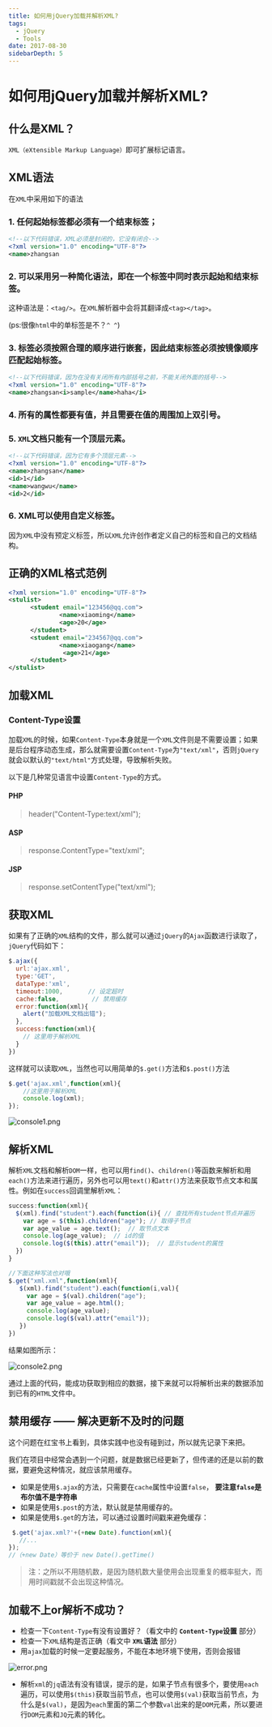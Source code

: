 ```yaml
---
title: 如何用jQuery加载并解析XML?
tags:
  - jQuery
  - Tools
date: 2017-08-30
sidebarDepth: 5
---
```

# 如何用jQuery加载并解析XML?

## 什么是XML？
`XML（eXtensible Markup Language）`即可扩展标记语言。
## XML语法
在`XML`中采用如下的语法

### 1. 任何起始标签都必须有一个结束标签；
```xml
<!--以下代码错误，XML必须是封闭的，它没有闭合-->
<?xml version="1.0" encoding="UTF-8"?>
<name>zhangsan
```

### 2. 可以采用另一种简化语法，即在一个标签中同时表示起始和结束标签。
这种语法是：`<tag/>`。在`XML`解析器中会将其翻译成`<tag></tag>`。

(ps:很像`html`中的单标签是不？`^ ^`)

### 3. 标签必须按照合理的顺序进行嵌套，因此结束标签必须按镜像顺序匹配起始标签。
```xml
<!--以下代码错误，因为在没有关闭所有内部括号之前，不能关闭外面的括号-->
<?xml version="1.0" encoding="UTF-8"?>
<name>zhangsan<i>sample</name>haha</i>
```
### 4. 所有的属性都要有值，并且需要在值的周围加上双引号。

### 5. `XML`文档只能有一个顶层元素。
```xml
<!--以下代码错误，因为它有多个顶层元素-->
<?xml version="1.0" encoding="UTF-8"?>
<name>zhangsan</name>
<id>1</id>
<name>wangwu</name>
<id>2</id>
```

### 6. XML可以使用自定义标签。

因为`XML`中没有预定义标签，所以`XML`允许创作者定义自己的标签和自己的文档结构。

## 正确的XML格式范例
```xml
<?xml version="1.0" encoding="UTF-8"?>
<stulist>
      <student email="123456@qq.com">
              <name>xiaoming</name>
              <age>20</age>
      </student>
      <student email="234567@qq.com">
              <name>xiaogang</name>
               <age>21</age>
      </student>
</stulist>
```

## 加载XML
### Content-Type设置
加载`XML`的时候，如果`Content-Type`本身就是一个`XML`文件则是不需要设置；如果是后台程序动态生成，那么就需要设置`Content-Type`为`"text/xml"`，否则`jQuery`就会以默认的`"text/html"`方式处理，导致解析失败。

以下是几种常见语言中设置`Content-Type`的方式。

#### PHP
> header("Content-Type:text/xml");
#### ASP
> response.ContentType="text/xml";
#### JSP
> response.setContentType("text/xml");

## 获取XML
如果有了正确的`XML`结构的文件，那么就可以通过`jQuery`的`Ajax`函数进行读取了，`jQuery`代码如下：
```javascript
$.ajax({
  url:'ajax.xml',
  type:'GET',
  dataType:'xml',
  timeout:1000,       // 设定超时
  cache:false,         // 禁用缓存
  error:function(xml){
    alert("加载XML文档出错");
  },
  success:function(xml){
    // 这里用于解析XML
  }
})

```
这样就可以读取`XML`，当然也可以用简单的`$.get()`方法和`$.post()`方法
```javascript
$.get('ajax.xml',function(xml){
    //这里用于解析XML
    console.log(xml);
});
```

![console1.png](/assets/images/tools/toolsLibrary/07.png)


## 解析XML
解析`XML`文档和解析`DOM`一样，也可以用`find()`、`children()`等函数来解析和用`each()`方法来进行遍历，另外也可以用`text()`和`attr()`方法来获取节点文本和属性。例如在`success`回调里解析`XML`：

```js
success:function(xml){
  $(xml).find("student").each(function(i){ // 查找所有student节点并遍历
    var age = $(this).children("age"); // 取得子节点
    var age_value = age.text();  // 取节点文本
    console.log(age_value);  // id的值
    console.log($(this).attr("email"));  // 显示student的属性
  })
}

//下面这种写法也对哦
$.get("xml.xml",function(xml){
   $(xml).find("student").each(function(i,val){
     var age = $(val).children("age");
     var age_value = age.html();
     console.log(age_value);
     console.log($(val).attr("email"));
   })
})
```

结果如图所示：

![console2.png](/assets/images/tools/toolsLibrary/08.png)


通过上面的代码，能成功获取到相应的数据，接下来就可以将解析出来的数据添加到已有的`HTML`文件中。

## 禁用缓存 —— 解决更新不及时的问题

这个问题在红宝书上看到，具体实践中也没有碰到过，所以就先记录下来把。

我们在项目中经常会遇到一个问题，就是数据已经更新了，但传递的还是以前的数据，要避免这种情况，就应该禁用缓存。
- 如果是使用`$.ajax`的方法，只需要在`cache`属性中设置`false`， **要注意`false`是布尔值不是字符串**
- 如果是使用`$.post`的方法，默认就是禁用缓存的。
- 如果是使用`$.get`的方法，可以通过设置时间戳来避免缓存：
```javascript
 $.get('ajax.xml?'+(+new Date).function(xml){
   //...
});
//（+new Date）等价于 new Date().getTime()
```
> 注：之所以不用随机数，是因为随机数大量使用会出现重复的概率挺大，而用时间戳就不会出现这种情况。

## 加载不上or解析不成功？

- 检查一下`Content-Type`有没有设置好？（看文中的  **`Content-Type`设置** 部分）
- 检查一下`XML`结构是否正确（看文中 **`XML`语法** 部分）
- 用`ajax`加载的时候一定要起服务，不能在本地环境下使用，否则会报错

![error.png](/assets/images/tools/toolsLibrary/09.png)

- 解析`xml`的`jq`语法有没有错误，提示的是，如果子节点有很多个，要使用`each`遍历，可以使用`$(this)`获取当前节点，也可以使用`$(val)`获取当前节点，为什么是`$(val)`，是因为`each`里面的第二个参数`val`出来的是`DOM`元素，所以要进行`DOM`元素和`JQ`元素的转化。

